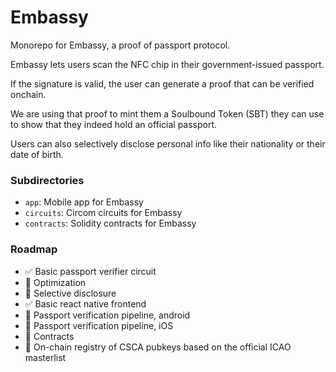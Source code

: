 # Embassy

Monorepo for Embassy, a proof of passport protocol.

Embassy lets users scan the NFC chip in their government-issued passport.

If the signature is valid, the user can generate a proof that can be verified onchain.

We are using that proof to mint them a Soulbound Token (SBT) they can use to show that they indeed hold
an official passport.

Users can also selectively disclose personal info like their nationality or their date of birth.

### Subdirectories

- `app`: Mobile app for Embassy
- `circuits`: Circom circuits for Embassy
- `contracts`: Solidity contracts for Embassy

### Roadmap

- ✅ Basic passport verifier circuit
- 🚧 Optimization
- 🚧 Selective disclosure
- ✅ Basic react native frontend
- 🚧 Passport verification pipeline, android
- 🚧 Passport verification pipeline, iOS
- 🚧 Contracts
- 🚧 On-chain registry of CSCA pubkeys based on the official ICAO masterlist